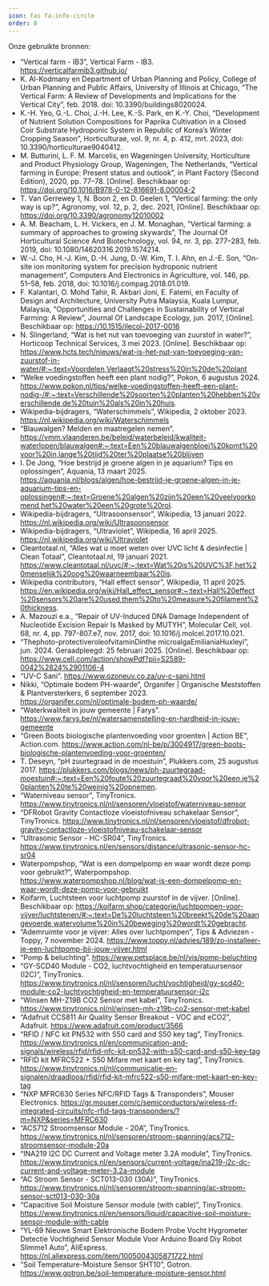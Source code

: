 ```yaml
---
icon: fas fa-info-circle
order: 8       
---
```


Onze gebruikte bronnen:

- “Vertical farm - IB3”, Vertical Farm - IB3. https://verticalfarmib3.github.io/
- K. Al-Kodmany en Department of Urban Planning and Policy, College of Urban Planning and Public Affairs, University of Illinois at Chicago, “The Vertical Farm: A Review of Developments and Implications for the Vertical City”, feb. 2018. doi: 10.3390/buildings8020024.
- K.-H. Yeo, G.-L. Choi, J.-H. Lee, K.-S. Park, en K.-Y. Choi, “Development of Nutrient Solution Compositions for Paprika Cultivation in a Closed Coir Substrate Hydroponic System in Republic of Korea’s Winter Cropping Season”, Horticulturae, vol. 9, nr. 4, p. 412, mrt. 2023, doi: 10.3390/horticulturae9040412.
- M. Butturini, L. F. M. Marcelis, en Wageningen University, Horticulture and Product Physiology Group, Wageningen, The Netherlands, “Vertical farming in Europe: Present status and outlook”, in Plant Factory (Second Edition), 2020, pp. 77–78. [Online]. Beschikbaar op: https://doi.org/10.1016/B978-0-12-816691-8.00004-2
- T. Van Gerrewey 1, N. Boon 2, en D. Geelen 1, “Vertical farming: the only way is up?”, Agronomy, vol. 12, p. 2, dec. 2021, [Online]. Beschikbaar op: https://doi.org/10.3390/agronomy12010002
- A. M. Beacham, L. H. Vickers, en J. M. Monaghan, “Vertical farming: a summary of approaches to growing skywards”, The Journal Of Horticultural Science And Biotechnology, vol. 94, nr. 3, pp. 277–283, feb. 2019, doi: 10.1080/14620316.2019.1574214.
- W.-J. Cho, H.-J. Kim, D.-H. Jung, D.-W. Kim, T. I. Ahn, en J.-E. Son, “On-site ion monitoring system for precision hydroponic nutrient management”, Computers And Electronics in Agriculture, vol. 146, pp. 51–58, feb. 2018, doi: 10.1016/j.compag.2018.01.019.
- F. Kalantari, O. Mohd Tahir, R. Akbari Joni, E. Fatemi, en Faculty of Design and Architecture, University Putra Malaysia, Kuala Lumpur, Malaysia, “Opportunities and Challenges in Sustainability of Vertical Farming: A Review”, Journal Of Landscape Ecology, jun. 2017, [Online]. Beschikbaar op: https://10.1515/jlecol-2017-0016
- N. Slingerland, “Wat is het nut van toevoeging van zuurstof in water?”, Horticoop Technical Services, 3 mei 2023. [Online]. Beschikbaar op: https://www.hcts.tech/nieuws/wat-is-het-nut-van-toevoeging-van-zuurstof-in-water/#:~:text=Voordelen,Verlaagt%20stress%20in%20de%20plant 
- “Welke voedingstoffen heeft een plant nodig?”, Pokon, 6 augustus 2024. https://www.pokon.nl/tips/welke-voedingstoffen-heeft-een-plant-nodig-/#:~:text=Verschillende%20soorten%20planten%20hebben%20verschillende,de%20tuin%20als%20in%20huis.
- Wikipedia-bijdragers, “Waterschimmels”, Wikipedia, 2 oktober 2023. https://nl.wikipedia.org/wiki/Waterschimmels
- “Blauwalgen? Melden en maatregelen nemen”. https://vmm.vlaanderen.be/beleid/waterbeleid/kwaliteit-waterlopen/blauwalgen#:~:text=Een%20blauwalgenbloei%20komt%20voor%20in,lange%20tijd%20ter%20plaatse%20blijven
- I. De Jong, “Hoe bestrijd je groene algen in je aquarium? Tips en oplossingen”, Aquania, 13 maart 2025. https://aquania.nl/blogs/algen/hoe-bestrijd-je-groene-algen-in-je-aquarium-tips-en-oplossingen#:~:text=Groene%20algen%20zijn%20een%20veelvoorkomend,het%20water%20een%20grote%20rol.
- Wikipedia-bijdragers, “Ultrasoonsensor”, Wikipedia, 13 januari 2022. https://nl.wikipedia.org/wiki/Ultrasoonsensor
- Wikipedia-bijdragers, “Ultraviolet”, Wikipedia, 16 april 2025. https://nl.wikipedia.org/wiki/Ultraviolet
- Cleantotaal.nl, “Alles wat u moet weten over UVC licht & desinfectie | Clean Totaal”, Cleantotaal.nl, 19 januari 2021. https://www.cleantotaal.nl/uvc/#:~:text=Wat%20is%20UVC%3F,het%20menselijk%20oog%20waarneembaar%20is.
- Wikipedia contributors, “Hall effect sensor”, Wikipedia, 11 april 2025. https://en.wikipedia.org/wiki/Hall_effect_sensor#:~:text=Hall%20effect%20sensors%20are%20used,them%20to%20measure%20filament%20thickness.
- A. Mazouzi e.a., “Repair of UV-Induced DNA Damage Independent of Nucleotide Excision Repair Is Masked by MUTYH”, Molecular Cell, vol. 68, nr. 4, pp. 797-807.e7, nov. 2017, doi: 10.1016/j.molcel.2017.10.021.
- “Thephoto-protectiveroleofvitaminDinthe microalgaEmilianiaHuxleyi”, jun. 2024. Geraadpleegd: 25 februari 2025. [Online]. Beschikbaar op: https://www.cell.com/action/showPdf?pii=S2589-0042%2824%2901106-4
- “UV-C Sani”. https://www.ozoneuv.co.za/uv-c-sani.html
- Nikki, “Optimale bodem PH-waarde”, Organifer | Organische Meststoffen & Plantversterkers, 6 september 2023. https://organifer.com/nl/optimale-bodem-ph-waarde/
- “Waterkwaliteit in jouw gemeente | Farys”. https://www.farys.be/nl/watersamenstelling-en-hardheid-in-jouw-gemeente
- “Green Boots biologische plantenvoeding voor groenten | Action BE”, Action.com. https://www.action.com/nl-be/p/3004917/green-boots-biologische-plantenvoeding-voor-groenten/
- T. Deseyn, “pH zuurtegraad in de moestuin”, Plukkers.com, 25 augustus 2017. https://plukkers.com/blogs/news/ph-zuurtegraad-moestuin#:~:text=Een%20foute%20zuurtegraad%20voor%20een,je%20planten%20te%20weinig%20opnemen.
- “Waterniveau sensor”, TinyTronics. https://www.tinytronics.nl/nl/sensoren/vloeistof/waterniveau-sensor
- “DFRobot Gravity Contactloze vloeistofniveau schakelaar Sensor”, TinyTronics. https://www.tinytronics.nl/nl/sensoren/vloeistof/dfrobot-gravity-contactloze-vloeistofniveau-schakelaar-sensor
- “Ultrasonic Sensor - HC-SR04”, TinyTronics. https://www.tinytronics.nl/en/sensors/distance/ultrasonic-sensor-hc-sr04
- Waterpompshop, “Wat is een dompelpomp en waar wordt deze pomp voor gebruikt?”, Waterpompshop. https://www.waterpompshop.nl/blog/wat-is-een-dompelpomp-en-waar-wordt-deze-pomp-voor-gebruikt
- Koifarm, Luchtsteen voor luchtpomp zuurstof in de vijver. [Online]. Beschikbaar op: https://koifarm.shop/categorie/luchtpompen-voor-vijver/luchtstenen/#:~:text=De%20luchtsteen%20breekt%20de%20aangevoerde,watervolume%20in%20beweging%20wordt%20gebracht.
- “Ademruimte voor je vijver: Alles over luchtpompen”, Tips & Adviezen - Toppy, 7 november 2024. https://www.toppy.nl/advies/189/zo-installeer-je-een-luchtpomp-bij-jouw-vijver.html
- “Pomp & beluchting”. https://www.petsplace.be/nl/vis/pomp-beluchting
- “GY-SCD40 Module - CO2, luchtvochtigheid en temperatuursensor (I2C)”, TinyTronics. https://www.tinytronics.nl/nl/sensoren/lucht/vochtigheid/gy-scd40-module-co2-luchtvochtigheid-en-temperatuursensor-i2c
- “Winsen MH-Z19B CO2 Sensor met kabel”, TinyTronics. https://www.tinytronics.nl/nl/winsen-mh-z19b-co2-sensor-met-kabel
- “Adafruit CCS811 Air Quality Sensor Breakout - VOC and eCO2”, Adafruit. https://www.adafruit.com/product/3566
- “RFID / NFC kit PN532 with S50 card and S50 key tag”, TinyTronics. https://www.tinytronics.nl/en/communication-and-signals/wireless/rfid/rfid-nfc-kit-pn532-with-s50-card-and-s50-key-tag
- “RFID kit MFRC522 + S50 Mifare met kaart en key tag”, TinyTronics. https://www.tinytronics.nl/nl/communicatie-en-signalen/draadloos/rfid/rfid-kit-mfrc522-s50-mifare-met-kaart-en-key-tag
- “NXP MFRC630 Series NFC/RFID Tags & Transponders”, Mouser Electronics. https://gr.mouser.com/c/semiconductors/wireless-rf-integrated-circuits/nfc-rfid-tags-transponders/?m=NXP&series=MFRC630
- “ACS712 Stroomsensor Module - 20A”, TinyTronics. https://www.tinytronics.nl/nl/sensoren/stroom-spanning/acs712-stroomsensor-module-20a
- “INA219 I2C DC Current and Voltage meter 3.2A module”, TinyTronics. https://www.tinytronics.nl/en/sensors/current-voltage/ina219-i2c-dc-current-and-voltage-meter-3.2a-module
- “AC Stroom Sensor - SCT013-030 (30A)”, TinyTronics. https://www.tinytronics.nl/nl/sensoren/stroom-spanning/ac-stroom-sensor-sct013-030-30a
- “Capacitive Soil Moisture Sensor module (with cable)”, TinyTronics. https://www.tinytronics.nl/en/sensors/liquid/capacitive-soil-moisture-sensor-module-with-cable
- “YL-69 Nieuwe Smart Elektronische Bodem Probe Vocht Hygrometer Detectie Vochtigheid Sensor Module Voor Arduino Board Diy Robot Slimme1 Auto”, AliExpress. https://nl.aliexpress.com/item/1005004305871722.html   
- “Soil Temperature-Moisture Sensor SHT10”, Gotron. https://www.gotron.be/soil-temperature-moisture-sensor.html

